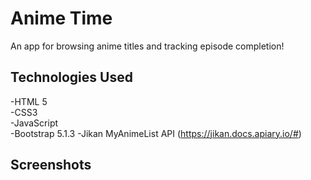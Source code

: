# Anime Time

An app for browsing anime titles and tracking episode completion! 

## Technologies Used

-HTML 5 \
-CSS3 \
-JavaScript \
-Bootstrap 5.1.3
-Jikan MyAnimeList API (https://jikan.docs.apiary.io/#)

## Screenshots